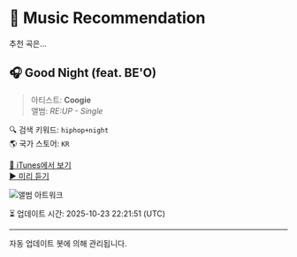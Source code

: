 
# 🎵 Music Recommendation

추천 곡은...

## 🎧 Good Night (feat. BE'O)  
> 아티스트: **Coogie**  
> 앨범: _RE:UP - Single_  

🔍 검색 키워드: `hiphop+night`  
🌎 국가 스토어: `KR`

[🔗 iTunes에서 보기](https://music.apple.com/kr/album/good-night-feat-beo/1606709321?i=1606709322&uo=4)  
[▶️ 미리 듣기](https://audio-ssl.itunes.apple.com/itunes-assets/AudioPreview116/v4/71/98/87/719887b4-fde7-ecb1-afef-0137af28b202/mzaf_16857314182288347585.plus.aac.p.m4a)

![앨범 아트워크](https://is1-ssl.mzstatic.com/image/thumb/Music126/v4/fe/34/b5/fe34b5d9-447b-9e02-6dd5-657104b22ffc/cover_KM0014699_1.jpg/100x100bb.jpg)

⏳ 업데이트 시간: 2025-10-23 22:21:51 (UTC)

---
자동 업데이트 봇에 의해 관리됩니다.

